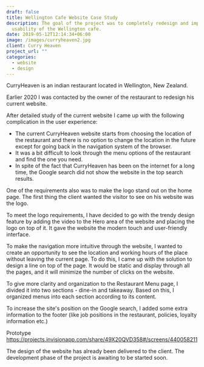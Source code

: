 ```yaml
---
draft: false
title: Wellington Cafe Website Case Study
description: The goal of the project was to completely redesign and improve the
  usability of the Wellington cafe.
date: 2019-05-12T12:14:34+06:00
image: /images/curryheaven2.jpg
client: Curry Heaven
project_url: ""
categories:
  - website
  - design
---
```

CurryHeaven is an indian restaurant located in Wellington, New Zealand. 

Earlier 2020 I was contacted by the owner of the restaurant to redesign his current website.  

After detailed study of the current website I came up with the following complication in the user experience:

* The current CurryHeaven website starts from choosing the location of the restaurant and there is no option to change the location in the future except for going back in the navigation system of the browser.  
* It was a bit difficult to look through the menu options of the restaurant and find the one you need.
* In spite of the fact that CurryHeaven has been on the internet for a long time, the Google search did not show the website in the top search results.

One of the requirements also was to make the logo stand out on the home page. The first thing the client wanted the visitor to see on his website was the logo. 

To meet the logo requirements, I have decided to go with the trendy design feature by adding the video to the Hero area of the website and placing the logo on top of it. It gave the website the modern touch and user-friendly interface.

To make the navigation more intuitive through the website, I wanted to create an opportunity to see the location and working hours of the place without leaving the current page. To do this, I came up with the solution to design a line on top of the page. It would be static and display through all the pages, and it will minimize the number of clicks on the website.

To give more clarity and organization to the Restaurant Menu page, I divided it into two sections - dine-in and takeaway. Based on this, I organized menus into each section according to its content.

To increase the site's position on the Google search, I added some extra information to the footer (like job positions in the restaurant, policies, loyalty information etc.)

Prototype https://projects.invisionapp.com/share/49X20QVD358#/screens/440058211

The design of the website has already been delivered to the client. The development phase of the project is awaiting to be started soon.